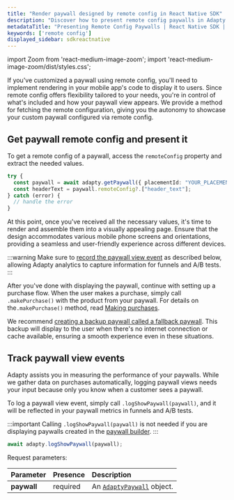 ```yaml
---
title: "Render paywall designed by remote config in React Native SDK"
description: "Discover how to present remote config paywalls in Adapty React Native SDK to personalize user experience."
metadataTitle: "Presenting Remote Config Paywalls | React Native SDK | Adapty Docs"
keywords: ['remote config']
displayed_sidebar: sdkreactnative
---
```


import Zoom from 'react-medium-image-zoom';
import 'react-medium-image-zoom/dist/styles.css';

If you've customized a paywall using remote config, you'll need to implement rendering in your mobile app's code to display it to users. Since remote config offers flexibility tailored to your needs, you're in control of what's included and how your paywall view appears. We provide a method for fetching the remote configuration, giving you the autonomy to showcase your custom paywall configured via remote config.

## Get paywall remote config and present it

To get a remote config of a paywall, access the `remoteConfig` property and extract the needed values.

```typescript showLineNumbers
try {
  const paywall = await adapty.getPaywall({ placementId: "YOUR_PLACEMENT_ID" });
  const headerText = paywall.remoteConfig?.["header_text"];
} catch (error) {
  // handle the error
}
```

At this point, once you've received all the necessary values, it's time to render and assemble them into a visually appealing page. Ensure that the design accommodates various mobile phone screens and orientations, providing a seamless and user-friendly experience across different devices.

:::warning
Make sure to [record the paywall view event](present-remote-config-paywalls-react-native#track-paywall-view-events) as described below, allowing Adapty analytics to capture information for funnels and A/B tests.
:::

After you've done with displaying the paywall, continue with setting up a purchase flow. When the user makes a purchase, simply call `.makePurchase()` with the product from your paywall. For details on the`.makePurchase()` method, read [Making purchases](react-native-making-purchases).

We recommend [creating a backup paywall called a fallback paywall](fallback-paywalls-react-native). This backup will display to the user when there's no internet connection or cache available, ensuring a smooth experience even in these situations. 

## Track paywall view events

Adapty assists you in measuring the performance of your paywalls. While we gather data on purchases automatically, logging paywall views needs your input because only you know when a customer sees a paywall. 

To log a paywall view event, simply call `.logShowPaywall(paywall)`, and it will be reflected in your paywall metrics in funnels and A/B tests.

:::important
Calling `.logShowPaywall(paywall)` is not needed if you are displaying paywalls created in the [paywall builder](adapty-paywall-builder.md).
:::

```typescript showLineNumbers
await adapty.logShowPaywall(paywall);
```

Request parameters:

| Parameter   | Presence | Description                                                |
| :---------- | :------- | :--------------------------------------------------------- |
| **paywall** | required | An [`AdaptyPaywall`](sdk-models-react-native#adaptypaywall) object. | 